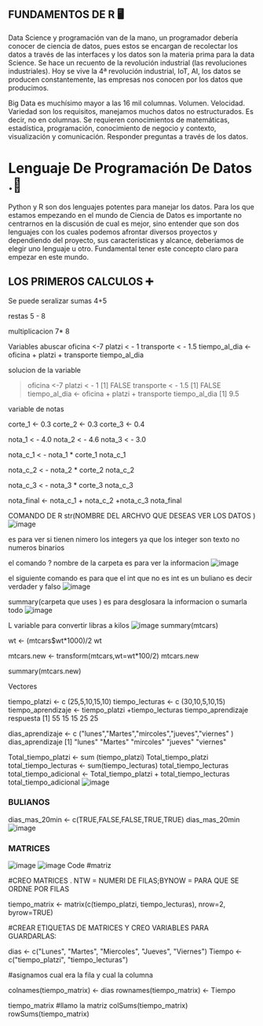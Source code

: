 ## FUNDAMENTOS DE R 🖥
Data Science y programación van de la mano, un programador debería conocer de ciencia de datos, pues estos se encargan de recolectar los datos a través de las interfaces y los datos son la materia prima para la data Science. Se hace un recuento de la revolución industrial (las revoluciones industriales). Hoy se vive la 4ª revolución industrial, IoT, AI, los datos se producen constantemente, las empresas nos conocen por los datos que producimos.

Big Data es muchísimo mayor a las 16 mil columnas. Volumen. Velocidad. Variedad son los requisitos, manejamos muchos datos no estructurados. Es decir, no en columnas. Se requieren conocimientos de matemáticas, estadística, programación, conocimiento de negocio y contexto, visualización y comunicación. Responder preguntas a través de los datos.

# Lenguaje De Programación De Datos .🦾

Python y R son dos lenguajes potentes para manejar los datos. Para los que estamos empezando en el mundo de Ciencia de Datos es importante no centrarnos en la discusión de cual es mejor, sino entender que son dos lenguajes con los cuales podemos afrontar diversos proyectos y dependiendo del proyecto, sus características y alcance, deberíamos de elegir uno lenguaje u otro. Fundamental tener este concepto claro para empezar en este mundo.

## LOS PRIMEROS CALCULOS  ➕  
Se puede seralizar sumas 
4+5


restas 
5 - 8

multiplicacion 
7* 8

Variables abuscar 
oficina <-7
platzi < - 1 
transporte < - 1.5
tiempo_al_dia <- oficina + platzi + transporte
tiempo_al_dia

solucion de la variable 

> oficina <-7
> platzi < - 1 
[1] FALSE
> transporte < - 1.5
[1] FALSE
> tiempo_al_dia <- oficina + platzi + transporte
> tiempo_al_dia
[1] 9.5


variable de  notas 

corte_1 <- 0.3
corte_2 <- 0.3
corte_3 <- 0.4

nota_1 < - 4.0
nota_2 < - 4.6
nota_3 < - 3.0


nota_c_1 < - nota_1 * corte_1
nota_c_1


nota_c_2 < - nota_2 * corte_2
nota_c_2

nota_c_3 < - nota_3 * corte_3
nota_c_3

nota_final <- nota_c_1 + nota_c_2  +nota_c_3
nota_final 



COMANDO DE R 
str(NOMBRE DEL ARCHVO  QUE DESEAS VER LOS DATOS )
![image](https://user-images.githubusercontent.com/72534486/211956509-61a75c3d-357f-4b8f-b9f1-c983da125995.png)

es para ver si tienen nimero los integers ya que los integer son texto no numeros binarios 

el comando
? nombre de la carpeta es para ver la informacion 
![image](https://user-images.githubusercontent.com/72534486/211957193-7376f92f-c771-4da7-af5c-443eb3fc2746.png)

el siguiente comando es para que el int que no es int es un buliano es decir verdader y falso 
![image](https://user-images.githubusercontent.com/72534486/211958037-c6f818b2-33ca-4c1f-8391-6c094d88bbda.png)

summary(carpeta que uses ) es para desglosara la informacion o sumarla todo 
![image](https://user-images.githubusercontent.com/72534486/211958608-9ff21e62-93e7-46ac-bc3c-b5800f97f63a.png)

L variable para convertir  libras a kilos 
![image](https://user-images.githubusercontent.com/72534486/211960380-d3069eba-d451-4db1-9dc5-e8100a9072e3.png)
summary(mtcars)

wt <- (mtcars$wt*1000)/2
wt 

mtcars.new <- transform(mtcars,wt=wt*100/2)
mtcars.new


summary(mtcars.new)

Vectores 

tiempo_platzi <- c (25,5,10,15,10)
tiempo_lecturas <- c (30,10,5,10,15)
tiempo_aprendizaje <- tiempo_platzi +tiempo_lecturas
tiempo_aprendizaje
respuesta 
[1] 55 15 15 25 25

dias_aprendizaje <- c ("lunes","Martes","mircoles","jueves","viernes" )
dias_aprendizaje
[1] "lunes"    "Martes"   "mircoles" "jueves"   "viernes" 

Total_tiempo_platzi <- sum (tiempo_platzi)
Total_tiempo_platzi
total_tiempo_lecturas <- sum(tiempo_lecturas)
total_tiempo_lecturas
total_tiempo_adicional <- Total_tiempo_platzi + total_tiempo_lecturas
total_tiempo_adicional
![image](https://user-images.githubusercontent.com/72534486/212226602-10862d1c-7e81-4319-b863-e9329a8fc840.png)

### BULIANOS

dias_mas_20min <- c(TRUE,FALSE,FALSE,TRUE,TRUE)
dias_mas_20min
![image](https://user-images.githubusercontent.com/72534486/212226840-e0929df6-b537-45e5-ac71-51f530a66267.png)

### MATRICES 

![image](https://user-images.githubusercontent.com/72534486/212231124-6f80fcd8-d2b6-40de-aa8a-5c676b252ba7.png)
![image](https://user-images.githubusercontent.com/72534486/212231158-7d791cac-93d9-4974-9a96-6f6171c04262.png)
Code
#matriz

#CREO MATRICES . NTW = NUMERI DE FILAS;BYNOW = PARA QUE SE ORDNE POR FILAS 

tiempo_matrix <- matrix(c(tiempo_platzi, tiempo_lecturas),
                        nrow=2, byrow=TRUE)

#CREAR ETIQUETAS DE MATRICES Y CREO VARIABLES PARA GUARDARLAS:

dias <- c("Lunes", "Martes", "Miercoles", "Jueves", "Viernes")
Tiempo <- c("tiempo_platzi", "tiempo_lecturas")

#asignamos cual era la fila y cual la columna 

colnames(tiempo_matrix) <- dias
rownames(tiempo_matrix) <- Tiempo

tiempo_matrix
#llamo la matriz
colSums(tiempo_matrix)
rowSums(tiempo_matrix)


